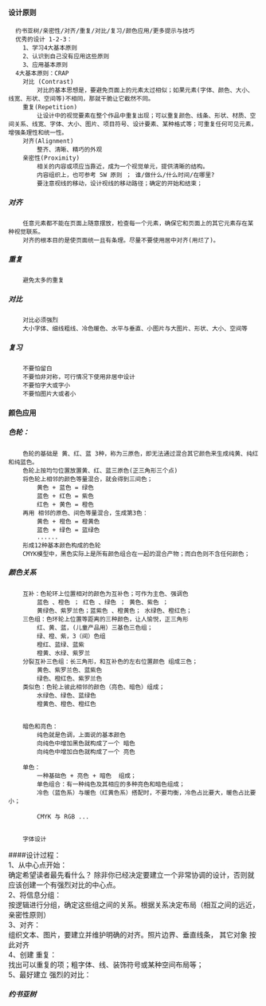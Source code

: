 ####  设计原则
      约书亚树/亲密性/对齐/重复/对比/复习/颜色应用/更多提示与技巧
      优秀的设计 1-2-3：
        1、学习4大基本原则
        2、认识到自己没有应用这些原则
        3、应用基本原则
      4大基本原则：CRAP
        对比 (Contrast)
            对比的基本思想是，要避免页面上的元素太过相似；如果元素(字体、颜色、大小、线宽、形状、空间等)不相同，那就干脆让它截然不同。
        重复(Repetition)
            让设计中的视觉要素在整个作品中重复出现；可以重复颜色、线条、形状、材质、空间关系、线宽、字体、大小、图片、项目符号、设计要素、某种格式等；可重复任何可见元素，增强条理性和统一性。
        对齐(Alignment)
            整齐、清晰、精巧的外观
        亲密性(Proximity)
            相关的内容或项应当靠近，成为一个视觉单元，提供清晰的结构。
            内容组织上，也可参考 5W 原则 ； 谁/做什么/什么时间/在哪里?
            要注意视线的移动，设计视线的移动路径；确定的开始和结束；

##### 对齐
        任意元素都不能在页面上随意摆放，检查每一个元素，确保它和页面上的其它元素存在某种视觉联系。
        对齐的根本目的是使页面统一且有条理。尽量不要使用居中对齐(用烂了)。

##### 重复
        避免太多的重复

##### 对比
        对比必须强烈
        大小字体、细线粗线、冷色暖色、水平与垂直、小图片与大图片、形状、大小、空间等

##### 复习
        不要怕留白
        不要怕非对称，可行情况下使用非居中设计
        不要怕字大或字小
        不要怕图片大或者小

#### 颜色应用
##### 色轮：
        色轮的基础是 黄、红、蓝 3种，称为三原色，即无法通过混合其它颜色来生成纯黄、纯红和纯蓝色。
        色轮上按均匀位置放置黄、红、蓝三原色(正三角形三个点)
        将色轮上相邻的颜色等量混合，就会得到三间色；
            黄色 + 蓝色 = 绿色
            蓝色 + 红色 = 紫色
            红色 + 黄色 = 橙色
        再用 相邻的原色、间色等量混合，生成第3色：
            黄色 + 橙色 = 橙黄色
            蓝色 + 绿色 = 蓝绿色
            ......
        形成12种基本颜色构成的色轮
        CMYK模型中，黑色实际上是所有颜色组合在一起的混合产物；而白色则不含任何颜色；

##### 颜色关系
        互补：色轮环上位置相对的颜色为互补色；可作为主色、强调色
            蓝色 、橙色 ； 红色 、绿色 ； 黄色、紫色 ；
            黄绿色、紫罗兰色；蓝紫色 、橙黄色； 水绿色、橙红色；
        三色组：色环轮上位置等距离的三种颜色，让人愉悦，正三角形
            红、黄、蓝，(儿童产品用）三基色三色组；
            绿、橙、紫，3（间）色组
            橙红、蓝绿、蓝紫
            橙黄、水绿、紫罗兰
        分裂互补三色组：长三角形，和互补色的左右位置颜色 组成三色；
            黄色、紫罗兰色、蓝紫色
            绿色、橙红色、紫罗兰色
        类似色：色轮上彼此相邻的颜色（亮色、暗色）组成；
            水绿色、绿色、蓝绿色
            橙黄色、橙色、橙红色


        暗色和亮色：
            纯色就是色调，上面说的基本颜色
            向纯色中增加黑色就构成了一个 暗色
            向纯色中增加白色就构成了一个 亮色

        单色：
            一种基础色 + 亮色 + 暗色  组成；
            单色组合：有一种纯色及其相应的多种亮色和暗色组成；
            冷色（蓝色系）与暖色（红黄色系）搭配时，不要均衡，冷色占比要大，暖色占比要小；

            CMYK 与 RGB ...


        字体设计

####设计过程：    
            1、从中心点开始：  
            	确定希望读者最先看什么？ 除非你已经决定要建立一个非常协调的设计，否则就应该创建一个有强烈对比的中心点。  
            2、将信息分组：  
            	按逻辑进行分组，确定这些组之间的关系。根据关系决定布局（相互之间的远近，亲密性原则）  
            3、对齐：  
            	组织文本、图片，要建立并维护明确的对齐。照片边界、垂直线条， 其它对象 按此对齐  
            4、创建 重复：  
            	找出可以重复的项；粗字体、线、装饰符号或某种空间布局等；  
            5、最好建立 强烈的对比：  





##### 约书亚树
